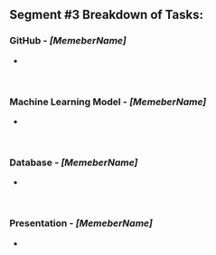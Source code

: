 ## Segment #3 Breakdown of Tasks:

### **GitHub - _[MemeberName]_**
+ 

&nbsp;

### **Machine Learning Model - _[MemeberName]_**
+  

&nbsp;

### **Database - _[MemeberName]_**
+ 

&nbsp;

### **Presentation - _[MemeberName]_**
+ 
